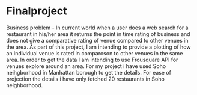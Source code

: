 # Finalproject
Business problem - In current world when a user does a web search for a restaurant in his/her area it returns the point in time rating of business and does not give a comparative rating of venue compared to other venues in the area. 
As part of this project, I am intending to provide a plotting of how an individual venue is rated in comparoson to other venues in the same area. In order to get the data I am intending to use Frousquare API for venues explore around an area. For my project i have used Soho neihgborhood in Manhattan borough to get the details.
For ease of projection the details i have only fetched 20 restaurants in Soho neighborhood.

